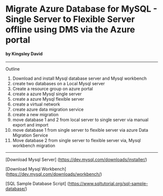 # Migrate Azure Database for MySQL - Single Server to Flexible Server offline using DMS via the Azure portal
#### by Kingsley David
***
Outline
1. Download and install Mysql database server and Mysql workbench
1. create two databases on a Local Mysql server
1. Create a resource group on azure portal
1. create a azure Mysql single server
1. create a azure Mysql flexible server
1. create a virtual network
1. create azure data migration service
1. create a new migration
1. move database 1 and 2 from local server to single server via manual export and import
1. move database 1 from single server to flexible server via
azure Data Migration Service
1. Move database 2 from single server to flexible server via, Mysql workbench migration
***
[Download Mysql Server] (https://dev.mysql.com/downloads/installer/)

[Download Mysql Workbench] (https://dev.mysql.com/downloads/workbench/)

[SQL Sample Database Script] (https://www.sqltutorial.org/sql-sample-database/)